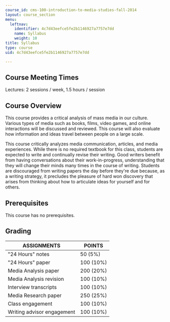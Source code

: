 ```yaml
---
course_id: cms-100-introduction-to-media-studies-fall-2014
layout: course_section
menu:
  leftnav:
    identifier: 4c7d43eefce5fe2b1146927a7757e7dd
    name: Syllabus
    weight: 10
title: Syllabus
type: course
uid: 4c7d43eefce5fe2b1146927a7757e7dd

---
```


Course Meeting Times
--------------------

Lectures: 2 sessions / week, 1.5 hours / session

Course Overview
---------------

This course provides a critical analysis of mass media in our culture. Various types of media such as books, films, video games, and online interactions will be discussed and reviewed. This course will also evaluate how information and ideas travel between people on a large scale.

This course critically analyzes media communication, articles, and media experiences. While there is no required textbook for this class, students are expected to write and continually revise their writing. Good writers benefit from having conversations about their work-in-progress, understanding that they will change their minds many times in the course of writing. Students are discouraged from writing papers the day before they're due because, as a writing strategy, it precludes the pleasure of hard won discovery that arises from thinking about how to articulate ideas for yourself and for others.

Prerequisites
-------------

This course has no prerequisites.

Grading
-------

| ASSIGNMENTS | POINTS |
| --- | --- |
| "24 Hours" notes | 50 (5%) |
| "24 Hours" paper | 100 (10%) |
| Media Analysis paper | 200 (20%) |
| Media Analysis revision | 100 (10%) |
| Interview transcripts | 100 (10%) |
| Media Research paper | 250 (25%) |
| Class engagement | 100 (10%) |
| Writing advisor engagement | 100 (10%)